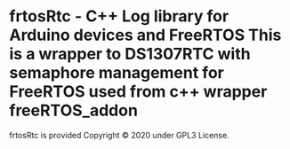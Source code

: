 frtosRtc - C++ Log library for Arduino devices and FreeRTOS
This is a wrapper to DS1307RTC with semaphore management for FreeRTOS
used from c++ wrapper freeRTOS_addon
=======================================================================

frtosRtc is provided Copyright © 2020 under GPL3 License.
